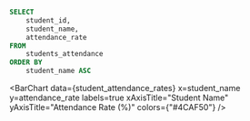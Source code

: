 ```sql student_attendance_rates
SELECT 
    student_id, 
    student_name, 
    attendance_rate
FROM 
    students_attendance
ORDER BY 
    student_name ASC
```

<BarChart
    data={student_attendance_rates}
    x=student_name
    y=attendance_rate
    labels=true
    xAxisTitle="Student Name"
    yAxisTitle="Attendance Rate (%)"
    colors={"#4CAF50"}
/>